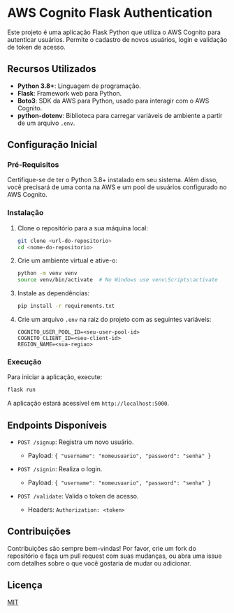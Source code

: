 # AWS Cognito Flask Authentication

Este projeto é uma aplicação Flask Python que utiliza o AWS Cognito para autenticar usuários. Permite o cadastro de novos usuários, login e validação de token de acesso.

## Recursos Utilizados

- **Python 3.8+**: Linguagem de programação.
- **Flask**: Framework web para Python.
- **Boto3**: SDK da AWS para Python, usado para interagir com o AWS Cognito.
- **python-dotenv**: Biblioteca para carregar variáveis de ambiente a partir de um arquivo `.env`.

## Configuração Inicial

### Pré-Requisitos

Certifique-se de ter o Python 3.8+ instalado em seu sistema. Além disso, você precisará de uma conta na AWS e um pool de usuários configurado no AWS Cognito.

### Instalação

1. Clone o repositório para a sua máquina local:
   ```bash
   git clone <url-do-repositorio>
   cd <nome-do-repositorio>
   ```

2. Crie um ambiente virtual e ative-o:
   ```bash
   python -m venv venv
   source venv/bin/activate  # No Windows use venv\Scripts\activate
   ```

3. Instale as dependências:
   ```bash
   pip install -r requirements.txt
   ```

4. Crie um arquivo `.env` na raiz do projeto com as seguintes variáveis:
   ```plaintext
   COGNITO_USER_POOL_ID=<seu-user-pool-id>
   COGNITO_CLIENT_ID=<seu-client-id>
   REGION_NAME=<sua-regiao>
   ```

### Execução

Para iniciar a aplicação, execute:

```bash
flask run
```

A aplicação estará acessível em `http://localhost:5000`.

## Endpoints Disponíveis

- `POST /signup`: Registra um novo usuário.
  - Payload: `{ "username": "nomeusuario", "password": "senha" }`

- `POST /signin`: Realiza o login.
  - Payload: `{ "username": "nomeusuario", "password": "senha" }`
  
- `POST /validate`: Valida o token de acesso.
  - Headers: `Authorization: <token>`

## Contribuições

Contribuições são sempre bem-vindas! Por favor, crie um fork do repositório e faça um pull request com suas mudanças, ou abra uma issue com detalhes sobre o que você gostaria de mudar ou adicionar.

## Licença

[MIT](LICENSE)
